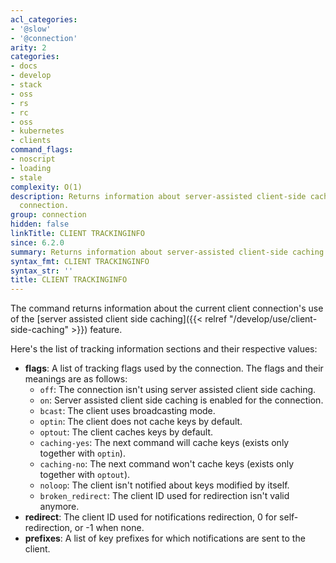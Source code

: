 ```yaml
---
acl_categories:
- '@slow'
- '@connection'
arity: 2
categories:
- docs
- develop
- stack
- oss
- rs
- rc
- oss
- kubernetes
- clients
command_flags:
- noscript
- loading
- stale
complexity: O(1)
description: Returns information about server-assisted client-side caching for the
  connection.
group: connection
hidden: false
linkTitle: CLIENT TRACKINGINFO
since: 6.2.0
summary: Returns information about server-assisted client-side caching for the connection.
syntax_fmt: CLIENT TRACKINGINFO
syntax_str: ''
title: CLIENT TRACKINGINFO
---
```

The command returns information about the current client connection's use of the [server assisted client side caching]({{< relref "/develop/use/client-side-caching" >}}) feature.

Here's the list of tracking information sections and their respective values:

* **flags**: A list of tracking flags used by the connection. The flags and their meanings are as follows:
  * `off`: The connection isn't using server assisted client side caching.
  * `on`: Server assisted client side caching is enabled for the connection.
  * `bcast`: The client uses broadcasting mode.
  * `optin`: The client does not cache keys by default.
  * `optout`: The client caches keys by default.
  * `caching-yes`: The next command will cache keys (exists only together with `optin`).
  * `caching-no`: The next command won't cache keys (exists only together with `optout`).
  * `noloop`: The client isn't notified about keys modified by itself.
  * `broken_redirect`: The client ID used for redirection isn't valid anymore.
* **redirect**: The client ID used for notifications redirection, 0 for self-redirection, or -1 when none.
* **prefixes**: A list of key prefixes for which notifications are sent to the client.
